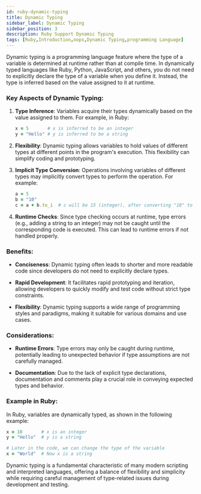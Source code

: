 ```yaml
---
id: ruby-dynamic-typing
title: Dynamic Typing
sidebar_label: Dynamic Typing
sidebar_position: 3
description: Ruby Support Dynamic Typing
tags: [Ruby,Introduction,oops,Dynamic Typing,programming Language]
---
```


Dynamic typing is a programming language feature where the type of a variable is determined at runtime rather than at compile time. In dynamically typed languages like Ruby, Python, JavaScript, and others, you do not need to explicitly declare the type of a variable when you define it. Instead, the type is inferred based on the value assigned to it at runtime.

### Key Aspects of Dynamic Typing:

1. **Type Inference**: Variables acquire their types dynamically based on the value assigned to them. For example, in Ruby:
   ```ruby
   x = 5       # x is inferred to be an integer
   y = "Hello" # y is inferred to be a string
   ```

2. **Flexibility**: Dynamic typing allows variables to hold values of different types at different points in the program's execution. This flexibility can simplify coding and prototyping.

3. **Implicit Type Conversion**: Operations involving variables of different types may implicitly convert types to perform the operation. For example:
   ```ruby
   a = 5
   b = "10"
   c = a + b.to_i  # c will be 15 (integer), after converting "10" to integer
   ```

4. **Runtime Checks**: Since type checking occurs at runtime, type errors (e.g., adding a string to an integer) may not be caught until the corresponding code is executed. This can lead to runtime errors if not handled properly.

### Benefits:

- **Conciseness**: Dynamic typing often leads to shorter and more readable code since developers do not need to explicitly declare types.
  
- **Rapid Development**: It facilitates rapid prototyping and iteration, allowing developers to quickly modify and test code without strict type constraints.

- **Flexibility**: Dynamic typing supports a wide range of programming styles and paradigms, making it suitable for various domains and use cases.

### Considerations:

- **Runtime Errors**: Type errors may only be caught during runtime, potentially leading to unexpected behavior if type assumptions are not carefully managed.

- **Documentation**: Due to the lack of explicit type declarations, documentation and comments play a crucial role in conveying expected types and behavior.

### Example in Ruby:

In Ruby, variables are dynamically typed, as shown in the following example:

```ruby
x = 10       # x is an integer
y = "Hello"  # y is a string

# Later in the code, we can change the type of the variable
x = "World"  # Now x is a string
```

Dynamic typing is a fundamental characteristic of many modern scripting and interpreted languages, offering a balance of flexibility and simplicity while requiring careful management of type-related issues during development and testing.